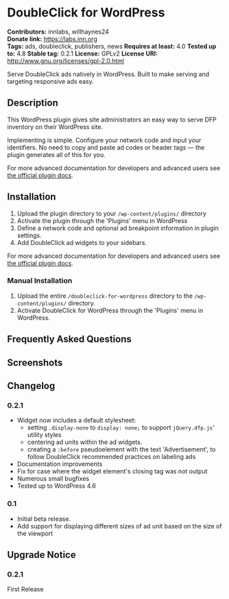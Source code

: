 # DoubleClick for WordPress #
**Contributors:**      innlabs, willhaynes24  
**Donate link:**       https://labs.inn.org  
**Tags:**              ads, doubleclick, publishers, news
**Requires at least:** 4.0
**Tested up to:**      4.8
**Stable tag:**        0.2.1
**License:**           GPLv2
**License URI:**       http://www.gnu.org/licenses/gpl-2.0.html  

Serve DoubleClick ads natively in WordPress. Built to make serving and targeting responsive ads easy.

## Description ##

This WordPress plugin gives site administrators an easy way to serve DFP inventory on their WordPress site.

Implementing is simple. Configure your network code and input your identifiers. No need to copy and paste ad codes or header tags — the plugin generates all of this for you.

For more advanced documentation for developers and advanced users see [the official plugin docs](https://github.com/INN/DoubleClick-for-WordPress/blob/master/docs/index.md).

## Installation ##

1. Upload the plugin directory to your `/wp-content/plugins/` directory
2. Activate the plugin through the 'Plugins' menu in WordPress
3. Define a network code and optional ad breakpoint information in plugin settings.
4. Add DoubleClick ad widgets to your sidebars.

For more advanced documentation for developers and advanced users see [the official plugin docs](https://github.com/INN/DoubleClick-for-WordPress/tree/master/docs/index.md).

### Manual Installation ###

1. Upload the entire `/doubleclick-for-wordpress` directory to the `/wp-content/plugins/` directory.
2. Activate DoubleClick for WordPress through the 'Plugins' menu in WordPress.

## Frequently Asked Questions ##


## Screenshots ##


## Changelog ##

### 0.2.1 ###
- Widget now includes a default stylesheet:
	- setting `.display-none` to `display: none;` to support `jQuery.dfp.js`' utility styles
	- centering ad units within the ad widgets.
	- creating a `:before` pseudoelement with the text 'Advertisement', to follow DoubleClick recommended practices on labeling ads
- Documentation improvements
- Fix for case where the widget element's closing tag was not output
- Numerous small bugfixes
- Tested up to WordPress 4.6

### 0.1 ###

- Initial beta release.
- Add support for displaying different sizes of ad unit based on the size of the viewport


## Upgrade Notice ##

### 0.2.1 ###
First Release
